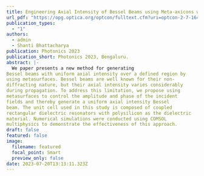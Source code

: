 ```yaml
---
title: Engineering Axial Intensity of Bessel Beams using Meta-axicons with Amplitude and Phase Control
url_pdf: "https://opg.optica.org/optcon/fulltext.cfm?uri=optcon-2-7-1649&id=532407"
publication_types:
  - "1"
authors:
  - admin
  - Shanti Bhattacharya
publication: Photonics 2023 
publication_short: Photonics 2023, Bengaluru.
abstract: |-
  We paper presents a new method for generating
Bessel beams with uniform axial intensity over a defined region by
using metasurfaces. Bessel beams are well known for their non-
diffracting nature, but their axial intensity varies considerably
during propagation. To address this limitation, we propose using
metasurfaces to control the amplitude and phase of the incident
fields and thereby generate a uniform axial intensity Bessel
beam. The unit cell used in this study is composed of coupled
rectangular dielectric resonators with polysilicon as the dielectric
material. Numerical simulations were conducted using COMSOL
multiphysics to demonstrate the effectiveness of this approach.
draft: false
featured: false
image:
  filename: featured
  focal_point: Smart
  preview_only: false
date: 2023-07-20T13:13:11.323Z
---
```


